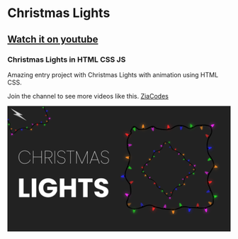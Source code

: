 # Christmas Lights
## [Watch it on youtube](https://youtu.be/XQ95vYuw9QY)
### Christmas Lights in HTML CSS JS

Amazing entry project with Christmas Lights with animation using HTML CSS.

Join the channel to see more videos like this. [ZiaCodes](https://www.youtube.com/channel/UC_YHt2kls6yYWTpWMm1MLwg?sub_confirmation=1)

![Preview Image of Project](/Preeview.png)
